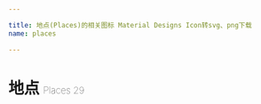 ```yaml
---

title: 地点(Places)的相关图标 Material Designs Icon转svg、png下载
name: places

---
```


# 地点  <small style="font-size: 60%;font-weight: 100">Places <span class="badge-secondary badge">29</span> </small>

<search tag="places" :max="0"/>

